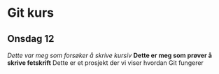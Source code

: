 
# Git kurs

## Onsdag 12

_Dette var meg som forsøker å skrive kursiv_
**Dette er meg som prøver å skrive fetskrift**
Dette er et prosjekt der vi viser hvordan Git fungerer
